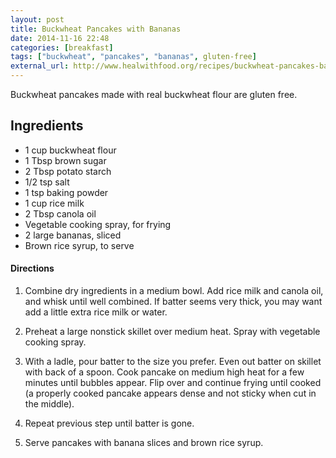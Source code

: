 ```yaml
---
layout: post
title: Buckwheat Pancakes with Bananas
date: 2014-11-16 22:48
categories: [breakfast]
tags: ["buckwheat", "pancakes", "bananas", gluten-free]
external_url: http://www.healwithfood.org/recipes/buckwheat-pancakes-bananas.php
---
```

Buckwheat pancakes made with real buckwheat flour are gluten free.


## Ingredients

* 1 cup buckwheat flour
* 1 Tbsp brown sugar
* 2 Tbsp potato starch
* 1/2 tsp salt
* 1 tsp baking powder
* 1 cup rice milk
* 2 Tbsp canola oil
* Vegetable cooking spray, for frying
* 2 large bananas, sliced
* Brown rice syrup, to serve

#### Directions

1.  Combine dry ingredients in a medium bowl. Add rice milk and canola oil, and whisk until well combined. If batter seems very thick, you may want add a little extra rice milk or water.

1.  Preheat a large nonstick skillet over medium heat. Spray with vegetable cooking spray.

2.  With a ladle, pour batter to the size you prefer. Even out batter on skillet with back of a spoon. Cook pancake on medium high heat for a few minutes until bubbles appear. Flip over and continue frying until cooked (a properly cooked pancake appears dense and not sticky when cut in the middle).

3.  Repeat previous step until batter is gone.

4.  Serve pancakes with banana slices and brown rice syrup.
